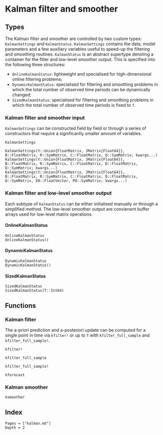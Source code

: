 # Kalman filter and smoother

## Types

The Kalman filter and smoother are controlled by two custom types: `KalmanSettings` and `KalmanStatus`. `KalmanSettings` contains the data, model parameters and a few auxiliary variables useful to speed-up the filtering and smoothing routines. `KalmanStatus` is an abstract supertype denoting a container for the filter and low-level smoother output. This is specified into the following three structures:
- `OnlineKalmanStatus`: lightweight and specialised for high-dimensional online filtering problems;
- `DynamicKalmanStatus`: specialised for filtering and smoothing problems in which the total number of observed time periods can be dynamically changed;
- `SizedKalmanStatus`: specialised for filtering and smoothing problems in which the total number of observed time periods is fixed to ``T``.

### Kalman filter and smoother input

`KalmanSettings` can be constructed field by field or through a series of constructors that require a significantly smaller amount of variables.

```@docs
KalmanSettings
```

```@docs
KalmanSettings(Y::Union{FloatMatrix, JMatrix{Float64}}, B::FloatMatrix, R::SymMatrix, C::FloatMatrix, Q::SymMatrix; kwargs...)
KalmanSettings(Y::Union{FloatMatrix, JMatrix{Float64}}, B::FloatMatrix, R::SymMatrix, C::FloatMatrix, D::FloatMatrix, Q::SymMatrix; kwargs...)
KalmanSettings(Y::Union{FloatMatrix, JMatrix{Float64}}, B::FloatMatrix, R::SymMatrix, C::FloatMatrix, D::FloatMatrix, Q::SymMatrix, X0::FloatVector, P0::SymMatrix; kwargs...)
```

### Kalman filter and low-level smoother output

Each subtype of `KalmanStatus` can be either initialised manually or through a simplified method. The low-level smoother output are convienent buffer arrays used for low-level matrix operations.

#### OnlineKalmanStatus

```@docs
OnlineKalmanStatus
OnlineKalmanStatus()
```

#### DynamicKalmanStatus

```@docs
DynamicKalmanStatus
DynamicKalmanStatus()
```

#### SizedKalmanStatus

```@docs
SizedKalmanStatus
SizedKalmanStatus(T::Int64)
```

## Functions

### Kalman filter

The a-priori prediction and a-posteriori update can be computed for a single point in time via `kfilter!` or up to ``T`` with `kfilter_full_sample` and `kfilter_full_sample!`.

```@docs
kfilter!
```

```@docs
kfilter_full_sample
```

```@docs
kfilter_full_sample!
```

```@docs
kforecast
```

### Kalman smoother

```@docs
ksmoother
```

## Index

```@index
Pages = ["kalman.md"]
Depth = 2
```